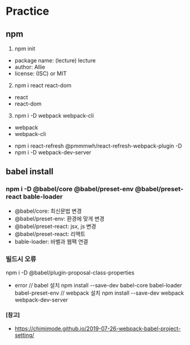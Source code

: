# Practice

## npm
1. npm init
- package name: (lecture) lecture
- author: Allie
- license: (ISC) or MIT

2. npm i react react-dom
- react 
- react-dom

3. npm i -D webpack webpack-cli
- webpack 
- webpack-cli

* npm i react-refresh @pmmmwh/react-refresh-webpack-plugin -D
* npm i -D webpack-dev-server

## babel install
### npm i -D @babel/core @babel/preset-env @babel/preset-react bable-loader
- @babel/core: 최신문법 변경
- @babel/preset-env: 환경에 맞게 변경
- @babel/preset-react: jsx, js 변경
- @babel/preset-react: 리액트
- bable-loader: 바벨과 웹팩 연결

### 빌드시 오류
npm i -D @babel/plugin-proposal-class-properties

+ error 
// babel 설치
npm install --save-dev babel-core babel-loader babel-preset-env
// webpack 설치
npm install --save-dev webpack webpack-dev-server

#### [참고]
- https://chimimode.github.io/2019-07-26-webpack-babel-project-setting/